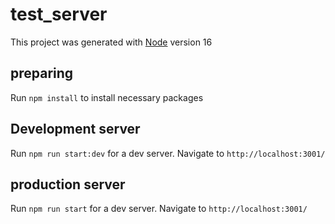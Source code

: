 # test_server

This project was generated with [Node](https://nodejs.org/es/) version 16

## preparing

Run `npm install` to install necessary packages

## Development server

Run `npm run start:dev` for a dev server. Navigate to `http://localhost:3001/`

## production server

Run `npm run start` for a dev server. Navigate to `http://localhost:3001/`
